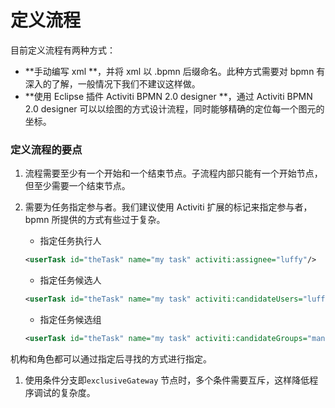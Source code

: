 # 定义流程

目前定义流程有两种方式：

* **手动编写 xml **，并将 xml 以 .bpmn 后缀命名。此种方式需要对 bpmn 有深入的了解，一般情况下我们不建议这样做。
* **使用 Eclipse 插件 Activiti BPMN 2.0 designer **，通过 Activiti BPMN 2.0 designer 可以以绘图的方式设计流程，同时能够精确的定位每一个图元的坐标。

### 定义流程的要点

1. 流程需要至少有一个开始和一个结束节点。子流程内部只能有一个开始节点，但至少需要一个结束节点。

1. 需要为任务指定参与者。我们建议使用 Activiti 扩展的标记来指定参与者，bpmn 所提供的方式有些过于复杂。
	* 指定任务执行人
	```xml
	<userTask id="theTask" name="my task" activiti:assignee="luffy"/>
	```
	* 指定任务候选人
	```xml
	<userTask id="theTask" name="my task" activiti:candidateUsers="luffy, zoro"/>
	```
	* 指定任务候选组
	```xml
	<userTask id="theTask" name="my task" activiti:candidateGroups="management"/>
	```
机构和角色都可以通过指定后寻找的方式进行指定。

1. 使用条件分支即``` exclusiveGateway ``` 节点时，多个条件需要互斥，这样降低程序调试的复杂度。